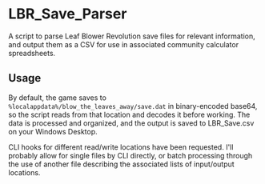 # LBR_Save_Parser
A script to parse Leaf Blower Revolution save files for relevant information, and output them as a CSV for use in associated community calculator spreadsheets.

## Usage
By default, the game saves to `%localappdata%/blow_the_leaves_away/save.dat` in binary-encoded base64, so the script reads from that location and decodes it before working. The data is processed and organized, and the output is saved to LBR_Save.csv on your Windows Desktop.

CLI hooks for different read/write locations have been requested. I'll probably allow for single files by CLI directly, or batch processing through the use of another file describing the associated lists of input/output locations.
